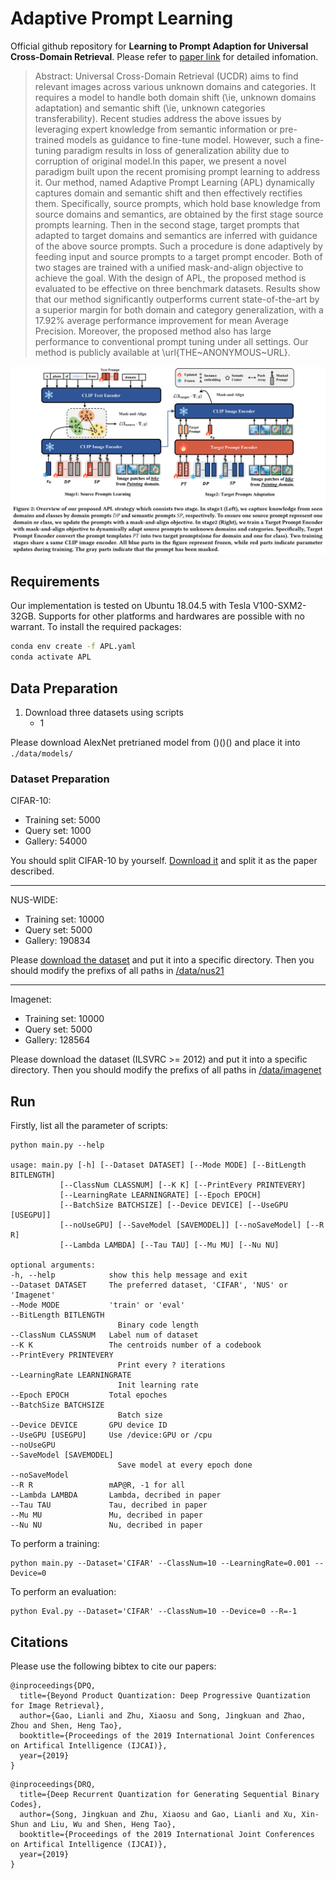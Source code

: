# Adaptive Prompt Learning

Official github repository for **Learning to Prompt Adaption for Universal Cross-Domain Retrieval**. Please refer to [paper link](https://openreview.net/pdf?id=QEpMwcDaKX) for detailed infomation.

> Abstract: Universal Cross-Domain Retrieval (UCDR) aims to find relevant images across various unknown domains and categories. It requires a model to handle both domain shift (\ie, unknown domains adaptation) and semantic shift (\ie, unknown categories transferability). Recent studies address the above issues by leveraging expert knowledge from semantic information or pre-trained models as guidance to fine-tune model. However, such a fine-tuning paradigm results in loss of generalization ability due to corruption of original model.In this paper, we present a novel paradigm built upon the recent promising prompt learning to address it. Our method, named Adaptive Prompt Learning (APL) dynamically captures domain and semantic shift and then effectively rectifies them. Specifically, source prompts, which hold base knowledge from source domains and semantics, are obtained by the first stage source prompts learning. Then in the second stage, target prompts that adapted to target domains and semantics are inferred with guidance of the above source prompts. Such a procedure is done adaptively by feeding input and source prompts to a target prompt encoder. Both of two stages are trained with a unified mask-and-align objective to achieve the goal. With the design of APL, the proposed method is evaluated to be effective on three benchmark datasets. Results show that our method significantly outperforms current state-of-the-art by a superior margin for both domain and category generalization, with a $17.92\%$ average performance improvement for mean Average Precision. Moreover, the proposed method also has large performance to conventional prompt tuning under all settings. Our method is publicly available at \url{THE~ANONYMOUS~URL}.

<img src="./main_figure.png"/>

## Requirements

Our implementation is tested on Ubuntu 18.04.5 with Tesla V100-SXM2-32GB. Supports for other platforms and hardwares are possible with no warrant. To install the required packages:

```bash
conda env create -f APL.yaml
conda activate APL
```
## Data Preparation
1. Download three datasets using scripts
   - 1


Please download AlexNet pretrianed model from ()()() and place it into `./data/models/`

### Dataset Preparation

CIFAR-10:

- Training set: 5000
- Query set: 1000
- Gallery: 54000

You should split CIFAR-10 by yourself. [Download it](https://www.cs.toronto.edu/~kriz/cifar.html) and split it as the paper described.

---

NUS-WIDE:

- Training set: 10000
- Query set: 5000
- Gallery: 190834

Please [download the dataset](https://github.com/lhmRyan/deep-supervised-hashing-DSH/issues/8#issuecomment-314314765) and put it into a specific directory. Then you should modify the prefixs of all paths in [/data/nus21](./data/nus21)

---

Imagenet:

- Training set: 10000
- Query set: 5000
- Gallery: 128564

Please download the dataset (ILSVRC >= 2012) and put it into a specific directory. Then you should modify the prefixs of all paths in [/data/imagenet](./data/imagenet)

## Run

Firstly, list all the parameter of scripts:

    python main.py --help

    usage: main.py [-h] [--Dataset DATASET] [--Mode MODE] [--BitLength BITLENGTH]
               [--ClassNum CLASSNUM] [--K K] [--PrintEvery PRINTEVERY]
               [--LearningRate LEARNINGRATE] [--Epoch EPOCH]
               [--BatchSize BATCHSIZE] [--Device DEVICE] [--UseGPU [USEGPU]]
               [--noUseGPU] [--SaveModel [SAVEMODEL]] [--noSaveModel] [--R R]
               [--Lambda LAMBDA] [--Tau TAU] [--Mu MU] [--Nu NU]

    optional arguments:
    -h, --help            show this help message and exit
    --Dataset DATASET     The preferred dataset, 'CIFAR', 'NUS' or 'Imagenet'
    --Mode MODE           'train' or 'eval'
    --BitLength BITLENGTH
                            Binary code length
    --ClassNum CLASSNUM   Label num of dataset
    --K K                 The centroids number of a codebook
    --PrintEvery PRINTEVERY
                            Print every ? iterations
    --LearningRate LEARNINGRATE
                            Init learning rate
    --Epoch EPOCH         Total epoches
    --BatchSize BATCHSIZE
                            Batch size
    --Device DEVICE       GPU device ID
    --UseGPU [USEGPU]     Use /device:GPU or /cpu
    --noUseGPU
    --SaveModel [SAVEMODEL]
                            Save model at every epoch done
    --noSaveModel
    --R R                 mAP@R, -1 for all
    --Lambda LAMBDA       Lambda, decribed in paper
    --Tau TAU             Tau, decribed in paper
    --Mu MU               Mu, decribed in paper
    --Nu NU               Nu, decribed in paper

To perform a training:

    python main.py --Dataset='CIFAR' --ClassNum=10 --LearningRate=0.001 --Device=0

To perform an evaluation:

    python Eval.py --Dataset='CIFAR' --ClassNum=10 --Device=0 --R=-1

## Citations

Please use the following bibtex to cite our papers:

```
@inproceedings{DPQ,
  title={Beyond Product Quantization: Deep Progressive Quantization for Image Retrieval},
  author={Gao, Lianli and Zhu, Xiaosu and Song, Jingkuan and Zhao, Zhou and Shen, Heng Tao},
  booktitle={Proceedings of the 2019 International Joint Conferences on Artifical Intelligence (IJCAI)},
  year={2019}
}
```
```
@inproceedings{DRQ,
  title={Deep Recurrent Quantization for Generating Sequential Binary Codes},
  author={Song, Jingkuan and Zhu, Xiaosu and Gao, Lianli and Xu, Xin-Shun and Liu, Wu and Shen, Heng Tao},
  booktitle={Proceedings of the 2019 International Joint Conferences on Artifical Intelligence (IJCAI)},
  year={2019}
}
```
